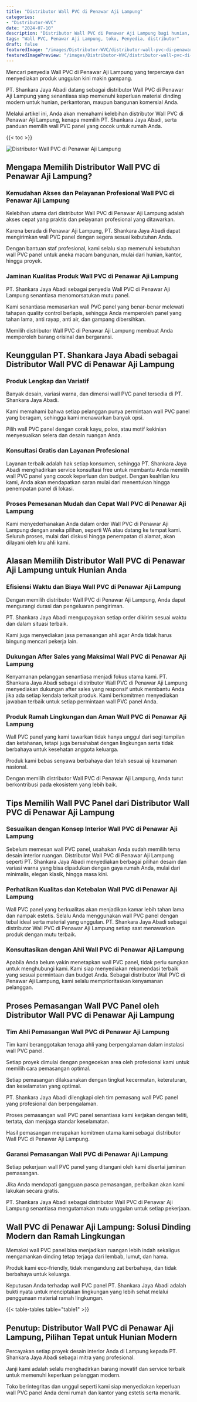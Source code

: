 ```yaml
---
title: "Distributor Wall PVC di Penawar Aji Lampung"
categories:
- "Distributor-WVC"
date: "2024-07-10"
description: "Distributor Wall PVC di Penawar Aji Lampung bagi hunian, kantor, serta toko. Panel berkualitas, beragam motif, variasi warna menarik, beserta layanan instalasi oleh tenaga ahli profesional dan garansi resmi!|Jasa penyediaan Wall PVC di Penawar Aji Lampung untuk kebutuhan hunian, office, maupun ritel, beserta produk unggulan dan penempatan oleh tenaga ahli berpengalaman serta kepastian resmi.|Pilihan Wall PVC di Penawar Aji Lampung yang terpercaya bagi rumah, kantor, dan toko, bersama panel unggulan dan pemasangan dikerjakan oleh teknisi ahli dan jaminan resmi.|Penjualan Wall PVC di Penawar Aji Lampung bagi rumah, office, dan gerai, dengan material terbaik dan instalasi ditangani oleh tenaga ahli berpengalaman, disertai dengan jaminan resmi.}"
tags: "Wall PVC, Penawar Aji Lampung, toko, Penyedia, distributor"
draft: false
featuredImage: "/images/Distributor-WVC/distributor-wall-pvc-di-penawar-aji-lampung.png"
featuredImagePreview: "/images/Distributor-WVC/distributor-wall-pvc-di-penawar-aji-lampung.png"
---
```


Mencari penyedia Wall PVC di Penawar Aji Lampung yang terpercaya dan menyediakan produk unggulan kini makin gampang.

PT. Shankara Jaya Abadi datang sebagai distributor Wall PVC di Penawar Aji Lampung yang senantiasa siap memenuhi keperluan material dinding modern untuk hunian, perkantoran, maupun bangunan komersial Anda.

Melalui artikel ini, Anda akan memahami kelebihan distributor Wall PVC di Penawar Aji Lampung, kenapa memilih PT. Shankara Jaya Abadi, serta panduan memilih wall PVC panel yang cocok untuk rumah Anda.

{{< toc >}}

![Distributor Wall PVC di Penawar Aji Lampung](/images/Distributor-WVC/Distributor-Wall-PVC-di-Penawar-Aji-Lampung.png)

## Mengapa Memilih Distributor Wall PVC di Penawar Aji Lampung?

### Kemudahan Akses dan Pelayanan Profesional Wall PVC di Penawar Aji Lampung

Kelebihan utama dari distributor Wall PVC di Penawar Aji Lampung adalah akses cepat yang praktis dan pelayanan profesional yang ditawarkan.

Karena berada di Penawar Aji Lampung, PT. Shankara Jaya Abadi dapat mengirimkan wall PVC panel dengan segera sesuai kebutuhan Anda.

Dengan bantuan staf profesional, kami selalu siap memenuhi kebutuhan wall PVC panel untuk aneka macam bangunan, mulai dari hunian, kantor, hingga proyek.

### Jaminan Kualitas Produk Wall PVC di Penawar Aji Lampung

PT. Shankara Jaya Abadi sebagai penyedia Wall PVC di Penawar Aji Lampung senantiasa menomorsatukan mutu panel.

Kami senantiasa memasarkan wall PVC panel yang benar-benar melewati tahapan quality control berlapis, sehingga Anda memperoleh panel yang tahan lama, anti rayap, anti air, dan gampang dibersihkan.

Memilih distributor Wall PVC di Penawar Aji Lampung membuat Anda memperoleh barang orisinal dan bergaransi.

## Keunggulan PT. Shankara Jaya Abadi sebagai Distributor Wall PVC di Penawar Aji Lampung

### Produk Lengkap dan Variatif

Banyak desain, variasi warna, dan dimensi wall PVC panel tersedia di PT. Shankara Jaya Abadi.

Kami memahami bahwa setiap pelanggan punya permintaan wall PVC panel yang beragam, sehingga kami menawarkan banyak opsi.

Pilih wall PVC panel dengan corak kayu, polos, atau motif kekinian menyesuaikan selera dan desain ruangan Anda.

### Konsultasi Gratis dan Layanan Profesional

Layanan terbaik adalah hak setiap konsumen, sehingga PT. Shankara Jaya Abadi menghadirkan service konsultasi free untuk membantu Anda memilih wall PVC panel yang cocok keperluan dan budget. Dengan keahlian kru kami, Anda akan mendapatkan saran mulai dari menentukan hingga penempatan panel di lokasi.

### Proses Pemesanan Mudah dan Cepat Wall PVC di Penawar Aji Lampung

Kami menyederhanakan Anda dalam order Wall PVC di Penawar Aji Lampung dengan aneka pilihan, seperti WA atau datang ke tempat kami. Seluruh proses, mulai dari diskusi hingga penempatan di alamat, akan dilayani oleh kru ahli kami.

## Alasan Memilih Distributor Wall PVC di Penawar Aji Lampung untuk Hunian Anda

### Efisiensi Waktu dan Biaya Wall PVC di Penawar Aji Lampung

Dengan memilih distributor Wall PVC di Penawar Aji Lampung, Anda dapat mengurangi durasi dan pengeluaran pengiriman.

PT. Shankara Jaya Abadi mengupayakan setiap order dikirim sesuai waktu dan dalam situasi terbaik.

Kami juga menyediakan jasa pemasangan ahli agar Anda tidak harus bingung mencari pekerja lain.

### Dukungan After Sales yang Maksimal Wall PVC di Penawar Aji Lampung

Kenyamanan pelanggan senantiasa menjadi fokus utama kami. PT. Shankara Jaya Abadi sebagai distributor Wall PVC di Penawar Aji Lampung menyediakan dukungan after sales yang responsif untuk membantu Anda jika ada setiap kendala terkait produk. Kami berkomitmen menyediakan jawaban terbaik untuk setiap permintaan wall PVC panel Anda.

### Produk Ramah Lingkungan dan Aman Wall PVC di Penawar Aji Lampung

Wall PVC panel yang kami tawarkan tidak hanya unggul dari segi tampilan dan ketahanan, tetapi juga bersahabat dengan lingkungan serta tidak berbahaya untuk kesehatan anggota keluarga.

Produk kami bebas senyawa berbahaya dan telah sesuai uji keamanan nasional.

Dengan memilih distributor Wall PVC di Penawar Aji Lampung, Anda turut berkontribusi pada ekosistem yang lebih baik.

## Tips Memilih Wall PVC Panel dari Distributor Wall PVC di Penawar Aji Lampung

### Sesuaikan dengan Konsep Interior Wall PVC di Penawar Aji Lampung

Sebelum memesan wall PVC panel, usahakan Anda sudah memilih tema desain interior ruangan. Distributor Wall PVC di Penawar Aji Lampung seperti PT. Shankara Jaya Abadi menyediakan berbagai pilihan desain dan variasi warna yang bisa dipadukan dengan gaya rumah Anda, mulai dari minimalis, elegan klasik, hingga masa kini.

### Perhatikan Kualitas dan Ketebalan Wall PVC di Penawar Aji Lampung

Wall PVC panel yang berkualitas akan menjadikan kamar lebih tahan lama dan nampak estetis. Selalu Anda menggunakan wall PVC panel dengan tebal ideal serta material yang unggulan. PT. Shankara Jaya Abadi sebagai distributor Wall PVC di Penawar Aji Lampung setiap saat menawarkan produk dengan mutu terbaik.

### Konsultasikan dengan Ahli Wall PVC di Penawar Aji Lampung

Apabila Anda belum yakin menetapkan wall PVC panel, tidak perlu sungkan untuk menghubungi kami. Kami siap menyediakan rekomendasi terbaik yang sesuai permintaan dan budget Anda. Sebagai distributor Wall PVC di Penawar Aji Lampung, kami selalu memprioritaskan kenyamanan pelanggan.

## Proses Pemasangan Wall PVC Panel oleh Distributor Wall PVC di Penawar Aji Lampung

### Tim Ahli Pemasangan Wall PVC di Penawar Aji Lampung

Tim kami beranggotakan tenaga ahli yang berpengalaman dalam instalasi wall PVC panel.

Setiap proyek dimulai dengan pengecekan area oleh profesional kami untuk memilih cara pemasangan optimal.

Setiap pemasangan dilaksanakan dengan tingkat kecermatan, keteraturan, dan keselamatan yang optimal.

PT. Shankara Jaya Abadi dilengkapi oleh tim pemasang wall PVC panel yang profesional dan berpengalaman.

Proses pemasangan wall PVC panel senantiasa kami kerjakan dengan teliti, tertata, dan menjaga standar keselamatan.

Hasil pemasangan merupakan komitmen utama kami sebagai distributor Wall PVC di Penawar Aji Lampung.

### Garansi Pemasangan Wall PVC di Penawar Aji Lampung

Setiap pekerjaan wall PVC panel yang ditangani oleh kami disertai jaminan pemasangan.

Jika Anda mendapati gangguan pasca pemasangan, perbaikan akan kami lakukan secara gratis.

PT. Shankara Jaya Abadi sebagai distributor Wall PVC di Penawar Aji Lampung senantiasa mengutamakan mutu unggulan untuk setiap pekerjaan.

## Wall PVC di Penawar Aji Lampung: Solusi Dinding Modern dan Ramah Lingkungan

Memakai wall PVC panel bisa menjadikan ruangan lebih indah sekaligus mengamankan dinding tetap terjaga dari lembab, lumut, dan hama.

Produk kami eco-friendly, tidak mengandung zat berbahaya, dan tidak berbahaya untuk keluarga.

Keputusan Anda terhadap wall PVC panel PT. Shankara Jaya Abadi adalah bukti nyata untuk menciptakan lingkungan yang lebih sehat melalui penggunaan material ramah lingkungan.

{{< table-tables table="table1" >}}

## Penutup: Distributor Wall PVC di Penawar Aji Lampung, Pilihan Tepat untuk Hunian Modern

Percayakan setiap proyek desain interior Anda di Lampung kepada PT. Shankara Jaya Abadi sebagai mitra yang profesional.

Janji kami adalah selalu menghadirkan barang inovatif dan service terbaik untuk memenuhi keperluan pelanggan modern.

Toko berintegritas dan unggul seperti kami siap menyediakan keperluan wall PVC panel Anda demi rumah dan kantor yang estetis serta menarik.
